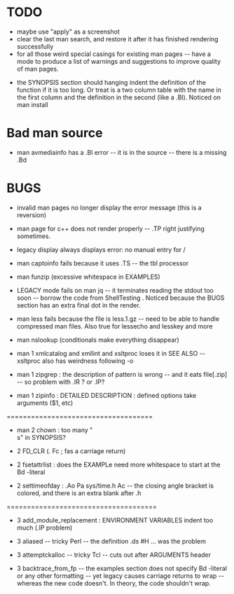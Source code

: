 #  TODO

- maybe use "apply" as a screenshot
- clear the last man search, and restore it after it has finished rendering successfully
- for all those weird special casings for existing man pages -- have a mode to produce a list of warnings and suggestions to improve quality of man pages.

* the SYNOPSIS section should hanging indent the definition of the function if it is too long.  Or treat is a two column table with the name in the first column and the definition in the second (like a .Bl).  Noticed on man install

# Bad man source

* man avmediainfo has a .Bl error -- it is in the source -- there is a missing .Bd

# BUGS

- invalid man pages no longer display the error message (this is a reversion)

- man page for c++ does not render properly -- .TP right justifying sometimes.

- legacy display always displays error: no manual entry for /

- man captoinfo fails because it uses .TS -- the tbl processor

- man funzip (excessive whitespace in EXAMPLES)


- LEGACY mode fails on man jq -- it terminates reading the stdout too soon -- borrow the code from ShellTesting .  Noticed because the BUGS section has an extra final dot in the render.

- man less fails because the file is less.1.gz -- need to be able to handle compressed man files.  Also true for lessecho and lesskey and more

- man nslookup    (conditionals make everything disappear)

- man 1 xmlcatalog and xmllint and xsltproc  loses it in SEE ALSO  -- xsltproc also has weirdness following -o

- man 1 zipgrep : the description of   pattern   is wrong -- and it eats file[.zip] -- so problem with .IR ?  or .IP?

- man 1 zipinfo : DETAILED DESCRIPTION :  defined options take arguments ($1, etc)

====================================

- man 2 chown : too many "<br> s" in SYNOPSIS?

- 2 FD_CLR  (. Fc ;  fas a carriage return)

- 2 fsetattrlist : does the EXAMPLe need more whitespace to start at the Bd -literal

- 2 settimeofday : .Ao Pa sys/time.h Ac -- the closing angle bracket is colored, and there is an extra blank after .h

=====================================

- 3 add_module_replacement : ENVIRONMENT VARIABLES indent too much (.IP problem)
- 3 aliased -- tricky Perl  -- the definition .ds #H ...  was the problem
- 3 attemptckalloc -- tricky Tcl -- cuts out after ARGUMENTS header

- 3 backtrace_from_fp -- the examples section does not specify Bd -literal or any other formatting -- yet legacy causes carriage returns to wrap -- whereas the new code doesn't.  In theory, the code shouldn't wrap.

